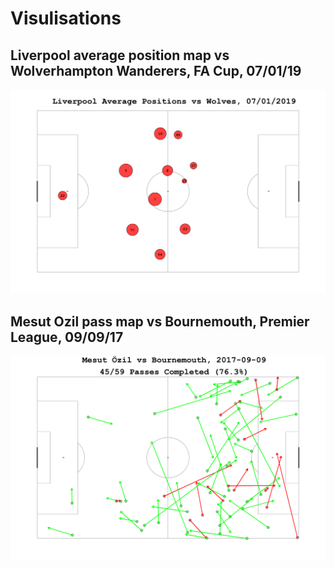 Visulisations
=

Liverpool average position map vs Wolverhampton Wanderers, FA Cup, 07/01/19
--------------------------------------------------------------------------

![](https://github.com/TimHoare/football/blob/master/visualisations/LiverpoolAvgPositionMap.png)


Mesut Ozil pass map vs Bournemouth, Premier League, 09/09/17
---------------------------------------------------------------

![](https://github.com/TimHoare/football/blob/master/visualisations/Ozil%20passmap.png)
